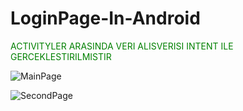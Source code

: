 # LoginPage-In-Android

<span style="color: green">ACTIVITYLER ARASINDA VERI ALISVERISI INTENT ILE GERCEKLESTIRILMISTIR </span>



![MainPage](https://user-images.githubusercontent.com/64737567/223244045-82eb75c8-4f07-4113-99a1-1893ae3d3098.png)

![SecondPage](https://user-images.githubusercontent.com/64737567/223244091-7eae078a-51d6-491f-81f9-11ef08cc96f6.png)
